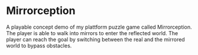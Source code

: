 # Mirrorception
A playable concept demo of my plattform puzzle game called Mirrorception.
The player is able to walk into mirrors to enter the reflected world. The player can reach the goal by switching between the real and the mirrored world to bypass obstacles.
